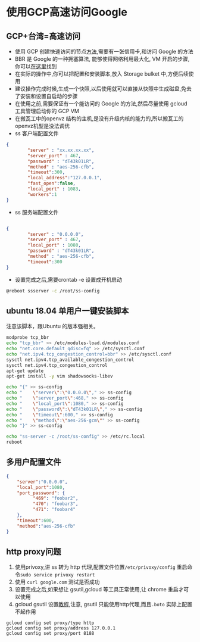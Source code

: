 # 使用GCP高速访问Google

## GCP+台湾=高速访问

* 使用 GCP 创建快速访问的节点[方法](https://suiyuanjian.com/124.html),需要有一张信用卡,和访问 Google 的方法
* BBR 是 Google 的一种拥塞算法, 能够使得网络利用最大化, VM 开启的步骤,你可以[在这里](https://xiaozhou.net/enable-bbr-for-vps-2017-06-10.html)找到
* 在实际的操作中,你可以把配置和安装脚本,放入 Storage bulket 中,方便后续使用
* 建议操作完成时候,生成一个快照,以后使用就可以直接从快照中生成磁盘,免去了安装和设置自启动的步骤
* 在使用之前,需要保证有一个能访问的 Google 的方法,然后尽量使用 gcloud 工具管理启动你的 GCP VM
* 在搬瓦工中的openvz 结构的主机,是没有升级内核的能力的,所以搬瓦工的openvz机型是没法调优
* ss 客户端配置文件

```json
{
        "server" : "xx.xx.xx.xx",
        "server_port" : 467,
        "password" : "dT43k01LR",
        "method" : "aes-256-cfb",
        "timeout":300,
        "local_address":"127.0.0.1",
        "fast_open":false,
        "local_port" : 1083,
        "workers":1
}

```

* ss 服务端配置文件

```json

{
        "server" : "0.0.0.0",
        "server_port" : 467,
        "local_port" : 1080,
        "password" : "dT43k01LR",
        "method" : "aes-256-cfb",
        "timeout":300
}
```

* 设置完成之后,需要crontab -e 设置成开机启动
```bash
@reboot ssserver -c /root/ss-config
```
## ubuntu 18.04 单用户一键安装脚本
注意该脚本，跟Ubuntu 的版本强相关。

```bash
modprobe tcp_bbr
echo "tcp_bbr" >> /etc/modules-load.d/modules.conf
echo "net.core.default_qdisc=fq" >> /etc/sysctl.conf
echo "net.ipv4.tcp_congestion_control=bbr" >> /etc/sysctl.conf
sysctl net.ipv4.tcp_available_congestion_control
sysctl net.ipv4.tcp_congestion_control
apt-get update
apt-get install -y vim shadowsocks-libev

echo "{" >> ss-config
echo "    \"server\":\"0.0.0.0\"," >> ss-config
echo "    \"server_port\":468," >> ss-config
echo "    \"local_port\":1080," >> ss-config
echo "    \"password\":\"dT43k01LR\"," >> ss-config
echo "    \"timeout\":600," >> ss-config
echo "    \"method\":\"aes-256-gcm\"" >> ss-config
echo "}" >> ss-config

echo "ss-server -c /root/ss-config" >> /etc/rc.local
reboot

```

## 多用户配置文件

```json
{
    "server":"0.0.0.0",
    "local_port":1080,
    "port_password": {
          "469": "foobar2",
          "470": "foobar3",
          "471": "foobar4"
    },
    "timeout":600,
    "method":"aes-256-cfb"
}
```

## http proxy问题

1. 使用privoxy,讲 ss 转为 http 代理,配置文件位置`/etc/privoxy/config` 重启命令`sudo service privoxy restart`
2. 使用 `curl google.com` 测试是否成功
3. 设置完成之后,如果想让 gsutil,gcloud 等工具正常使用,让 chrome 重启才可以使用
4. gcloud gsutil 设置[教程](https://medium.com/google-cloud/configuring-gcloud-gsutil-and-bq-to-use-proxy-servers-4f09dbaf42c2),注意, gsutil 只能使用http代理,而且`.boto` 实际上配置不起作用

```shell
gcloud config set proxy/type http
gcloud config set proxy/address 127.0.0.1
gcloud config set proxy/port 8188
```

